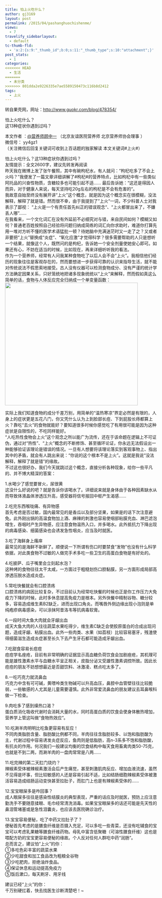 ```yaml
---
title: 怕上火吃什么？
author: gj3169
layout: post
permalink: /2015/04/pashanghuochishenme/
views:
  - 7
travelify_sidebarlayout:
  - default
tc-thumb-fld:
  - 'a:2:{s:9:"_thumb_id";b:0;s:11:"_thumb_type";s:10:"attachment";}'
post_stats:
  - 1
categories:
<<<<<<< HEAD
  - 生活
=======
  - 未分类
>>>>>>> 801dda2e9226335e7ae5589150473c116b8d2412
tags:
  - 上火
---
```

转自果壳网，网址：http://www.guokr.com/blog/478354/

怕上火吃什么？  
这13种症状你遇到过吗？

本文作者 ：<a href="http://www.guokr.com/n/%E8%90%A5%E5%85%BB%E5%B8%88%E9%A1%BE%E4%B8%AD%E4%B8%80/" target="_blank">@营养师顾中一</a> （北京友谊医院营养师 北京营养师协会理事 ）  
微信号： yy4gz1  
（关注微信后回复关键词可收到上百话题的独家解读 本文关键词#上火#）

怕上火吃什么？这13种症状你遇到过吗？  
友情提示：全文2600字，建议先转发再阅读  
昨天我在微博上发了张午餐照，其中有碗枸杞水，有人就问：“枸杞吃多了不会上火吗？”我便发了一篇文章详细讲解了#枸杞#的营养特点，比如枸杞中有一些类似阿托品的兴奋性物质，含糖较多也可能引起不适…… 最后告诉她：“这还是得因人而异，对于健康人来说，每天坚持吃20g左右的枸杞是不会有危害的“。  
我故意自始至终没有展开讲“上火”这个概念，就是因为这个概念实在很模糊，没法解释，解释了就是错。然而很不幸，由于我提到了”上火“一词，不少科普人士对我表示了鄙视： “上火是一个有责任首先纠正的错误观念“、“上火都冒出来了，不嫌丢人哪”……  
在我看来，一个文化词汇在没有外延前不必细究对与错，来自民间如何？模糊又如何？普通老百姓按照自己经验将问题归纳成简练的词汇向你求助时，难道你打算先用一堆对方听不懂的医学术语猛批一顿？待她脑中充满迷茫时又一走了之？又或者非要把“上火”替换成“炎症”、“氧化应激”才觉得科学？很多需要帮助的人只是想听一个结果，就像这个人，既然问的是枸杞，告诉她一个安全剂量使她安心即可。如果还有心，不妨在适当的时候，比如现在，再来详细听听我的看法。  
作为一个营养师，经常有人问我某种食物吃了以后人会不会“上火”。我相信他们经历的现象往往是客观存在的，然而要想进一步获得可靠的认识来指导生活，就不能对传统说法不假思索地接受。古人没有仪器可以检测食物成分、没有严谨的统计学方法确定因果关系，只好笼统地把诸多现象统统以“上火”来解释，然而假如真这么简单的话，食物与人体反应完全归纳成一个单变量函数：  
<img src="http://1.im.guokr.com/EViNkDzGIWzqBbDH659Medp8e5ad6ja4N2dqqZoUo6q4AQAAlQEAAFBO.png" alt="" width="440" height="405" data-hashkey="EViNkDzGIWzqBbDH659Medp8e5ad6ja4N2dqqZoUo6q4AQAAlQEAAFBO" data-orig-width="440" data-orig-height="405" />

实际上我们知道食物的成分千差万别，用简单的“温热寒凉”界定必然是有限的，人身上的症状更是五花八门，你又凭什么认为上到脸部长痘、下到屁股长痔都算上火？靠吃“去火”的食物就能好？要知道很多时候你感觉吃了有用很可能是因为这种症状是自限性的，不吃同样能好。  
“人吃热性食物会上火”这个观念之所以能广为流传，还在于该命题在逻辑上不可证伪，通过对“热性”、“上火”概念的不断修饰、甚至循环论证，你永远无法假设出一种能够验证该理论是错误的情况。一旦有人想要将该理论落实到客观事物上、指出其中的矛盾，就会有人跳出来说：“你说的这个根本不是上火”。这就是我说“没法解释，解释了就是错”的缘故。  
不过这也很好办，我们今天就跳过这个概念，直接分析各种现象，给你一些平凡的、并不博大精深的答案：

1.水喝少了感觉要冒火，尿很黄  
这没什么好说的吧？就是告诉你该喝水了。详细说来就是身体由于各种因素缺水从而导致体液晶体渗透压升高，感受器将信号报回中枢产生渴感……

2.吃完东西喉咙痛、有异物感  
首先考虑是否过敏，国内最常见的是香瓜以及部分坚果，如果是的话下次注意避免。此外刚出锅的高温食物加上酒、麻辣的刺激也容易使咽部粘膜充血、淋巴滤泡增生，吞咽时产生异物感，应注意食物温热入口，并多喝水。此外抵抗力下降出现的病毒感染、细菌感染也会诱发急性咽炎，应当及时就医。

3.吃了海鲜身上瘙痒  
最常见的是海鲜不新鲜了。顺便说一下所谓有伤口时要禁食“发物”也没有什么科学依据，对此类食物不过敏的人做完手术多吃一些卫生的高蛋白食物是有好处的。

4.吃披萨、瓜子嘴里会立刻起水泡？  
这种烤的食物往往太干太咸，一方面过于粗糙划伤口腔黏膜，另一方面形成局部高渗透压脱水造成炎症。

5.常吃快餐就会有口腔溃疡  
口腔溃疡的病因比较复杂，不过目前认为经常吃快餐的时候也正是你工作压力大免疫力下降的时候，此时多休息提高免疫力是根本。另外快餐中精制谷物、糖分较多，容易造成维生素B2缺乏，进而出现口角炎。而嘴唇外侧边缘出现小泡则是单纯疱疹病毒感染，可以涂抹阿昔洛韦等抗病毒软膏。

6.一段时间大鱼大肉就会牙龈出血  
成天大鱼大肉的人往往蔬菜水果吃得少，维生素C缺乏会使胶原蛋白的合成出现问题，造成牙龈、粘膜出血。此外一些肉类、水果（如荔枝）比较容易塞牙，残渣使得细菌滋生造成炎症甚至长久下去产生牙石都可能造成牙龈出血。

7.吃甜食容易长痘痘  
痘痘学名痤疮，目前有非常明确的证据显示高血糖负荷饮食会加剧痤疮，其机理可能是雄性激素水平与血糖水平呈正相关，皮脂分泌又受雄性激素调控所致。因此长痘痘的朋友不妨想想最近是否甜饮料、冰激凌、糕点吃太多了。

8.一吃巧克力就流鼻血  
巧克力中含有可可碱，黄嘌呤类生物碱可以升高血压，鼻腔中血管壁往往比较脆弱，一些敏感的人尤其是儿童需要谨慎。此外非常爱流鼻血的朋友建议去耳鼻喉科做一下检查。

9.肉吃多了感到燥热口渴？  
蛋白质消化吸收代谢时会消耗大量的水，同时高蛋白质的饮食会使身体散热增加，营养学上管这叫做“食物热效应“。

10.吃涮羊肉明明比吃鱼更容易有反应！  
不同肉类脂肪含量、脂肪酸比例都不同，羊肉往往含脂肪较多、以饱和脂肪酸为主，代谢过程中容易诱发炎症反应，鱼肉则是低脂肪，高n-3系多不饱和脂肪酸，有抗炎的作用。何况我们一般建议均衡的饮食结构中每天食用畜禽肉类50-75克，也就是不到二两，而涮羊肉的一盘肉常常是八两……

11.吃完辣的第二天肛门烧灼？  
辣椒素受体被辣椒素激活会后产生痛觉，甚至刺激肌肉反应、增加血液流速，虽然不见得是坏事，但比较敏感的人还是容易引起不适，比如结肠细胞辣椒素受体被激活容易造成结肠运动变快甚至拉肚子，而肛门上也是有辣椒素受体的……

12.宝宝眼屎多是咋回事？  
成人眼屎多往往是感染性结膜炎的典型表现，严重的话应及时就医，预防上应注意勤洗手不要随意揉眼、毛巾经常清洗消毒。如果宝宝眼屎多的话还可能是先天性的鼻泪管堵塞或是急性泪囊炎，也应该去医院确诊治疗。

13.宝宝容易便秘，吃了中药又拉肚子了？  
便秘首先考虑的是膳食纤维是否摄入充足，可以多吃一些青菜，还没有吃辅食的宝宝可以考虑乳果糖等膳食纤维药物。母乳中富含低聚糖（可溶性膳食纤维）这也是喂配方奶的宝宝更容易便秘的缘故。个人反对任何人群吃中药“润肠”。  
总而言之，建议怕“上火”的你：  
①多吃色彩丰富的蔬菜水果  
②少吃甜食和加工食品改为粗粮全谷物  
③少吃肥肉，拒绝油炸食品。  
④保证休息和运动提高免疫力  
⑤饭后漱口，每天刷牙、用牙线

建议已经“上火”的你：  
千万别硬扛着，快去找医生诊断清楚吧！~